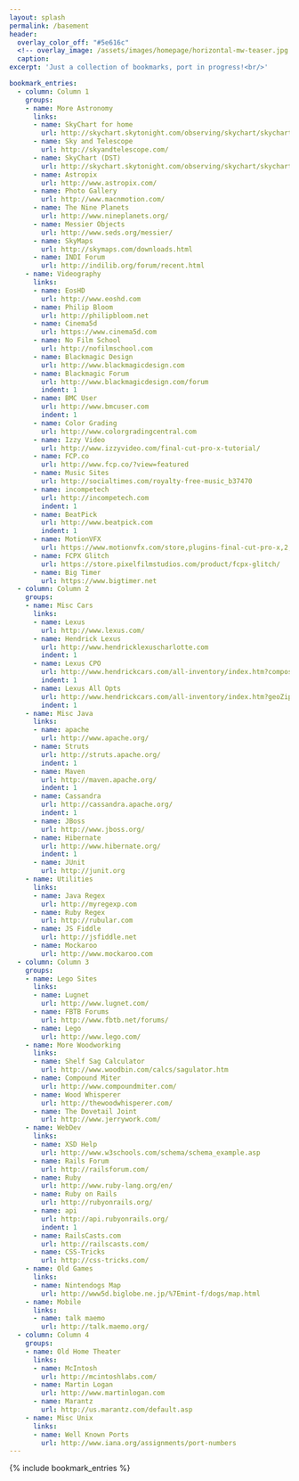 ```yaml
---
layout: splash
permalink: /basement
header:
  overlay_color_off: "#5e616c"
  <!-- overlay_image: /assets/images/homepage/horizontal-mw-teaser.jpg -->
  caption:
excerpt: 'Just a collection of bookmarks, port in progress!<br/>'

bookmark_entries:
  - column: Column 1
    groups:
    - name: More Astronomy
      links:
      - name: SkyChart for home
        url: http://skychart.skytonight.com/observing/skychart/skychart.asp?lat=+35.08&amp;lng=-80.68&amp;timezone=-5&amp;dst=off&amp;city=Stallings&amp;state=NC&amp;country=US&amp;
      - name: Sky and Telescope
        url: http://skyandtelescope.com/
      - name: SkyChart (DST)
        url: http://skychart.skytonight.com/observing/skychart/skychart.asp?lat=+35.08&amp;lng=-80.68&amp;timezone=-5&amp;dst=on&amp;city=Stallings&amp;state=NC&amp;country=US&amp;
      - name: Astropix
        url: http://www.astropix.com/
      - name: Photo Gallery
        url: http://www.macnmotion.com/
      - name: The Nine Planets
        url: http://www.nineplanets.org/
      - name: Messier Objects
        url: http://www.seds.org/messier/
      - name: SkyMaps
        url: http://skymaps.com/downloads.html
      - name: INDI Forum
        url: http://indilib.org/forum/recent.html
    - name: Videography
      links:
      - name: EosHD
        url: http://www.eoshd.com
      - name: Philip Bloom
        url: http://philipbloom.net
      - name: Cinema5d
        url: https://www.cinema5d.com
      - name: No Film School
        url: http://nofilmschool.com
      - name: Blackmagic Design
        url: http://www.blackmagicdesign.com
      - name: Blackmagic Forum
        url: http://www.blackmagicdesign.com/forum
        indent: 1
      - name: BMC User
        url: http://www.bmcuser.com
        indent: 1
      - name: Color Grading
        url: http://www.colorgradingcentral.com
      - name: Izzy Video
        url: http://www.izzyvideo.com/final-cut-pro-x-tutorial/
      - name: FCP.co
        url: http://www.fcp.co/?view=featured
      - name: Music Sites
        url: http://socialtimes.com/royalty-free-music_b37470
      - name: incompetech
        url: http://incompetech.com
        indent: 1
      - name: BeatPick
        url: http://www.beatpick.com
        indent: 1
      - name: MotionVFX
        url: https://www.motionvfx.com/store,plugins-final-cut-pro-x,2,8.html?page=1
      - name: FCPX Glitch
        url: https://store.pixelfilmstudios.com/product/fcpx-glitch/
      - name: Big Timer
        url: https://www.bigtimer.net
  - column: Column 2
    groups:
    - name: Misc Cars
      links:
      - name: Lexus
        url: http://www.lexus.com/
      - name: Hendrick Lexus
        url: http://www.hendricklexuscharlotte.com
        indent: 1
      - name: Lexus CPO
        url: http://www.hendrickcars.com/all-inventory/index.htm?compositeType=certified&make=Lexus&geoZip=28277&geoRadius=50&sortBy=internetPrice+asc&
        indent: 1
      - name: Lexus All Opts
        url: http://www.hendrickcars.com/all-inventory/index.htm?geoZip=28277&geoRadius=250&search=&compositeType=&year=2018&year=2017&year=2016&year=2015&year=2014&make=Lexus&model=GS+200t&model=GS+350&model=GS+F&model=IS+200t&model=IS+250&model=IS+250C&model=IS+300&model=IS+350&model=NX+200t&model=RC+300&model=RC+350&model=RC+F&odometer=1-60000&gvOption=Navigation+System&geoZip=28277&geoRadius=250&sortBy=internetPrice+asc
        indent: 1
    - name: Misc Java
      links:
      - name: apache
        url: http://www.apache.org/
      - name: Struts
        url: http://struts.apache.org/
        indent: 1
      - name: Maven
        url: http://maven.apache.org/
        indent: 1
      - name: Cassandra
        url: http://cassandra.apache.org/
        indent: 1
      - name: JBoss
        url: http://www.jboss.org/
      - name: Hibernate
        url: http://www.hibernate.org/
        indent: 1
      - name: JUnit
        url: http://junit.org
    - name: Utilities
      links:
      - name: Java Regex
        url: http://myregexp.com
      - name: Ruby Regex
        url: http://rubular.com
      - name: JS Fiddle
        url: http://jsfiddle.net
      - name: Mockaroo
        url: http://www.mockaroo.com
  - column: Column 3
    groups:
    - name: Lego Sites
      links:
      - name: Lugnet
        url: http://www.lugnet.com/
      - name: FBTB Forums
        url: http://www.fbtb.net/forums/
      - name: Lego
        url: http://www.lego.com/
    - name: More Woodworking
      links:
      - name: Shelf Sag Calculator
        url: http://www.woodbin.com/calcs/sagulator.htm
      - name: Compound Miter
        url: http://www.compoundmiter.com/
      - name: Wood Whisperer
        url: http://thewoodwhisperer.com/
      - name: The Dovetail Joint
        url: http://www.jerrywork.com/
    - name: WebDev
      links:
      - name: XSD Help
        url: http://www.w3schools.com/schema/schema_example.asp
      - name: Rails Forum
        url: http://railsforum.com/
      - name: Ruby
        url: http://www.ruby-lang.org/en/
      - name: Ruby on Rails
        url: http://rubyonrails.org/
      - name: api
        url: http://api.rubyonrails.org/
        indent: 1
      - name: RailsCasts.com
        url: http://railscasts.com/
      - name: CSS-Tricks
        url: http://css-tricks.com/
    - name: Old Games
      links:
      - name: Nintendogs Map
        url: http://www5d.biglobe.ne.jp/%7Emint-f/dogs/map.html
    - name: Mobile
      links:
      - name: talk maemo
        url: http://talk.maemo.org/
  - column: Column 4
    groups:
    - name: Old Home Theater
      links:
      - name: McIntosh
        url: http://mcintoshlabs.com/
      - name: Martin Logan
        url: http://www.martinlogan.com
      - name: Marantz
        url: http://us.marantz.com/default.asp
    - name: Misc Unix
      links:
      - name: Well Known Ports
        url: http://www.iana.org/assignments/port-numbers
---
```


{% include bookmark_entries %}
